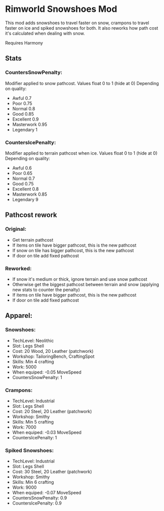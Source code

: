 # Rimworld Snowshoes Mod

This mod adds snowshoes to travel faster on snow, crampons to travel faster on ice and spiked snowshoes for both.
It also reworks how path cost it's calculated when dealing with snow.

Requires Harmony

## Stats
### CountersSnowPenalty:
Modifier applied to snow pathcost. Values float 0 to 1 (hide at 0)
Depending on quality:
- Awful 0.7
- Poor 0.75
- Normal 0.8
- Good 0.85
- Excellent 0.9
- Masterwork 0.95
- Legendary 1

### CountersIcePenalty:
Modifier applied to terrain pathcost when ice. Values float 0 to 1 (hide at 0)
Depending on quality:
- Awful 0.6
- Poor 0.65
- Normal 0.7
- Good 0.75
- Excellent 0.8
- Masterwork 0.85
- Legendary 9

## Pathcost rework
### Original:
- Get terrain pathcost
- If items on tile have bigger pathcost, this is the new pathcost
- If snow on tile has bigger pathcost, this is the new pathcost
- If door on tile add fixed pathcost

### Reworked:
- If snow it's medium or thick, ignore terrain and use snow pathcost
- Otherwise get the biggest pathcost between terrain and snow (applying new stats to counter the penalty)
- If items on tile have bigger pathcost, this is the new pathcost
- If door on tile add fixed pathcost

## Apparel:
### Snowshoes:
* TechLevel: Neolithic
* Slot: Legs Shell
* Cost: 20 Wood, 20 Leather (patchwork)
* Workshop: TailoringBench, CraftingSpot
* Skills: Min 4 crafting
* Work: 5000
* When equiped: -0.05 MoveSpeed
* CountersSnowPenalty: 1

### Crampons:
* TechLevel: Industrial
* Slot: Legs Shell
* Cost: 20 Steel, 20 Leather (patchwork)
* Workshop: Smithy
* Skills: Min 5 crafting
* Work: 7000
* When equiped: -0.03 MoveSpeed
* CountersIcePenalty: 1

### Spiked Snowshoes:
* TechLevel: Industrial
* Slot: Legs Shell
* Cost: 30 Steel, 20 Leather (patchwork)
* Workshop: Smithy
* Skills: Min 6 crafting
* Work: 9000
* When equiped: -0.07 MoveSpeed
* CountersSnowPenalty: 0.9
* CountersIcePenalty: 0.9
